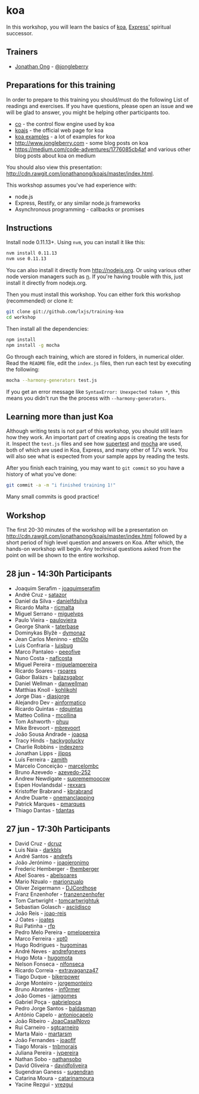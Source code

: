 # koa

In this workshop, you will learn the basics of [koa](https://github.com/koajs/koa), [Express'](https://github.com/visionmedia/express) spiritual successor.

## Trainers

* [Jonathan Ong](https://github.com/jonathanong) - [@jongleberry](https://twitter.com/jongleberry)

## Preparations for this training

In order to prepare to this training you should/must do the following List of readings and exercises. If you have questions, please open an issue and we will be glad to answer, you might be helping other participants too.

- [co](https://github.com/visionmedia/co) - the control flow engine used by koa
- [koajs](http://koajs.com) - the official web page for koa
- [koa examples](https://github.com/koajs/examples) - a lot of examples for koa
- http://www.jongleberry.com - some blog posts on koa
- https://medium.com/code-adventures/1776085cb4af and various other blog posts about koa on medium

You should also view this presentation: http://cdn.rawgit.com/jonathanong/koajs/master/index.html.

This workshop assumes you've had experience with:

- node.js
- Express, Restify, or any similar node.js frameworks
- Asynchronous programming - callbacks or promises

## Instructions

Install node 0.11.13+. Using `nvm`, you can install it like this:

```bash
nvm install 0.11.13
nvm use 0.11.13
```

You can also install it directly from http://nodejs.org.
Or using various other node version managers such as [n](https://github.com/visionmedia/n).
If you're having trouble with this, just install it directly from nodejs.org.

Then you must install this workshop.
You can either fork this workshop (recommended) or clone it:

```bash
git clone git://github.com/lxjs/training-koa
cd workshop
```

Then install all the dependencies:

```bash
npm install
npm install -g mocha
```

Go through each training, which are stored in folders, in numerical older.
Read the `README` file, edit the `index.js` files, then run each test by executing the following:

```bash
mocha --harmony-generators test.js
```

If you get an error message like `SyntaxError: Unexpected token *`,
this means you didn't run the the process with `--harmony-generators`.

## Learning more than just Koa

Although writing tests is not part of this workshop,
you should still learn how they work.
An important part of creating apps is creating the tests for it.
Inspect the `test.js` files and see how [supertest](https://github.com/visionmedia/supertest)
and [mocha](https://github.com/visionmedia/mocha) are used,
both of which are used in Koa, Express, and many other of TJ's work.
You will also see what is expected from your sample apps by reading the tests.

After you finish each training,
you may want to `git commit` so you have a history of what you've done:

```bash
git commit -a -m "i finished training 1!"
```

Many small commits is good practice!

## Workshop

The first 20-30 minutes of the workshop will be a presentation on http://cdn.rawgit.com/jonathanong/koajs/master/index.html followed by a short period of high level question and answers on Koa.
After which, the hands-on workshop will begin.
Any technical questions asked from the point on will be shown to the entire workshop.

## 28 jun - 14:30h Participants

- Joaquim Serafim - [joaquimserafim](https://github.com/joaquimserafim)
- André Cruz - [satazor](https://github.com/satazor)
- Daniel da Silva - [danielfdsilva](https://github.com/danielfdsilva)
- Ricardo Malta - [ricmalta](https://github.com/ricmalta)
- Miguel Serrano - [miguelvps](https://github.com/miguelvps)
- Paulo Vieira - [paulovieira](https://github.com/paulovieira)
- George Shank - [taterbase](https://github.com/taterbase)
- Dominykas Blyžė - [dymonaz](https://github.com/dymonaz)
- Jean Carlos Meninno - [eth0lo](https://github.com/eth0lo)
- Luis Confraria - [luisbug](https://github.com/luisbug)
- Marco Pantaleo - [peeofive](https://github.com/peeofive)
- Nuno Costa - [naflcosta](https://github.com/naflcosta)
- Miguel Pereira - [miguelampereira](https://github.com/miguelampereira)
- Ricardo Soares - [rsoares](https://github.com/rsoares)
- Gábor Balázs - [balazsgabor](https://github.com/balazsgabor)
- Daniel Wellman - [danwellman](https://github.com/danwellman)
- Matthias Knoll - [kohlikohl](https://github.com/kohlikohl)
- Jorge Dias - [diasjorge](https://github.com/diasjorge)
- Alejandro Dev - [ainformatico](https://github.com/ainformatico)
- Ricardo Quintas - [rdquintas](https://github.com/rdquintas)
- Matteo Collina - [mcollina](https://github.com/mcollina)
- Tom Ashworth - [phuu](https://github.com/phuu)
- Mike Brevoort - [mbrevoort](https://github.com/mbrevoort)
- João Sousa Andrade - [joaosa](https://github.com/joaosa)
- Tracy Hinds - [hackygolucky](https://github.com/hackygolucky)
- Charlie Robbins - [indexzero](https://github.com/indexzero)
- Jonathan Lipps - [jlipps](https://github.com/jlipps)
- Luís Ferreira - [zamith](https://github.com/zamith)
- Marcelo Conceição - [marcelombc](https://github.com/marcelombc)
- Bruno Azevedo - [azevedo-252](https://github.com/azevedo-252)
- Andrew Newdigate - [suprememoocow](https://github.com/suprememoocow)
- Espen Hovlandsdal  - [rexxars](https://github.com/rexxars)
- Kristoffer Brabrand - [kbrabrand](https://github.com/kbrabrand)
- Andre Duarte - [onemanclapping](https://github.com/onemanclapping)
- Patrick Marques - [pmarques](https://github.com/pmarques)
- Thiago Dantas - [tdantas](https://github.com/tdantas)

## 27 jun - 17:30h Participants

- David Cruz - [dcruz](https://github.com/dcruz)
- Luis Naia - [darkbls](https://github.com/darkbls)
- André Santos - [andrefs](https://github.com/andrefs)
- João Jerónimo - [joaojeronimo](https://github.com/joaojeronimo)
- Frederic Hemberger - [fhemberger](https://github.com/fhemberger)
- Abel Soares - [abelsoares](https://github.com/abelsoares)
- Mario Nzualo - [marionzualo](https://github.com/marionzualo)
- Oliver Zeigermann - [DJCordhose](https://github.com/DJCordhose)
- Franz Enzenhofer - [franzenzenhofer](https://github.com/franzenzenhofer)
- Tom Cartwright - [tomcartwrightuk](https://github.com/tomcartwrightuk)
- Sebastian Golasch - [asciidisco](https://github.com/asciidisco)
- João Reis - [joao-reis](https://github.com/joao-reis)
- J Oates - [joates](https://github.com/joates)
- Rui Patinha - [rfp](https://github.com/rfp)
- Pedro Melo Pereira - [pmelopereira](https://github.com/pmelopereira)
- Marco Ferreira - [xpt0](https://github.com/xpt0)
- Hugo Rodrigues - [hugominas](https://github.com/hugominas)
- André Neves - [andrefgneves](https://github.com/andrefgneves)
- Hugo Mota - [hugomota](https://github.com/hugomota)
- Nelson Fonseca - [nlfonseca](https://github.com/nlfonseca)
- Ricardo Correia - [extravaganza47](https://github.com/extravaganza47)
- Tiago Duque - [bikerpower](https://github.com/bikerpower)
- Jorge Monteiro - [jorgemonteiro](https://github.com/jorgemonteiro)
- Bruno Abrantes - [inf0rmer](https://github.com/inf0rmer)
- João Gomes - [jamgomes](https://github.com/jamgomes)
- Gabriel Poça - [gabrielpoca](https://github.com/gabrielpoca)
- Pedro Jorge Santos - [baldasman](https://github.com/baldasman)
- António Capelo - [antoniocapelo](https://github.com/antoniocapelo)
- João Ribeiro - [JoaoCasalNovo](https://github.com/JoaoCasalNovo)
- Rui Carneiro - [sgtcarneiro](https://github.com/sgtcarneiro)
- Marta Maio - [martarsm](https://github.com/martarsm)
- João Fernandes - [joaoflf](https://github.com/joaoflf)
- Tiago Morais - [tnbmorais](https://github.com/tnbmorais)
- Juliana Pereira - [jvpereira](https://github.com/jvpereira)
- Nathan Sobo - [nathansobo](https://github.com/nathansobo)
- David Oliveira - [davidfoliveira](https://github.com/davidfoliveira)
- Sugendran Ganess - [sugendran](https://github.com/sugendran)
- Catarina Moura - [catarinamoura](https://github.com/catarinamoura)
- Yacine Rezgui - [yrezgui](https://github.com/yrezgui)
